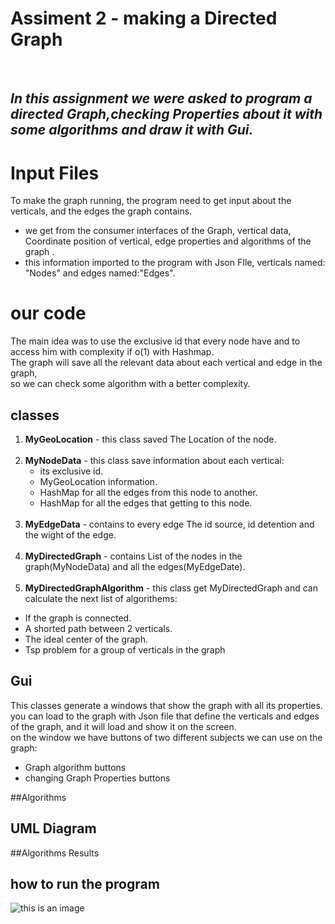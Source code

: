 ﻿# Assiment 2 - making a Directed Graph
<br /> 

## *In this assignment we were asked to program a directed Graph,checking Properties about it with some algorithms and draw it with Gui.*



# Input Files <br />
To make the graph running, the program need to get input about the verticals, and the edges the graph contains.

- we get from the consumer interfaces of the Graph, vertical data, Coordinate position of vertical, edge properties and algorithms of the graph .
- this information imported to the program with Json FIle, verticals named: "Nodes" and edges named:"Edges".
<photo>
  


# our code <br />
The main idea was to use the exclusive id that every node have and to access him with complexity if o(1) with Hashmap.<br />
The graph will save all the relevant data about each vertical and edge in the graph,<br /> so we can check some algorithm with a better complexity.

## classes <br />
1. **MyGeoLocation** - this class saved The Location of the node.
   <br /><br />
2. **MyNodeData** - this class save information about each vertical:
   - its exclusive id.
    - MyGeoLocation information.
    - HashMap for all the edges from this node to another.
    - HashMap for all the edges that getting to this node.                
      <br />
3. **MyEdgeData** - contains to every edge The id source, id detention and the wight of the edge.<br /><br />
4. **MyDirectedGraph** - contains List of the nodes in the graph(MyNodeData) and all the edges(MyEdgeDate).<br /><br />
5. **MyDirectedGraphAlgorithm** - this class get MyDirectedGraph and can calculate the next list of algorithems:
- If the graph is connected.
- A shorted path between 2 verticals.
- The ideal center of the graph.
- Tsp problem for a group of verticals in the graph
  <br />
  
## Gui <br />
This classes generate a windows that show the graph with all its properties.<br />
<photo>
you can load to the graph with Json file that define the verticals and edges of the graph, and it will load and show it on the screen.
<br /> on the window we have buttons of two different subjects we can use on the graph:
- Graph algorithm buttons
- changing Graph Properties buttons
<photo>
  ##Algorithms


## UML Diagram <br />

##Algorithms Results
## how to run the program <br />


![this is an image](https://static.scientificamerican.com/blogs/cache/file/1127EF51-F6B3-40BE-84D591F0CBD9F254_source.png?w=590&h=800&82189013-244C-4E7C-8DBA061961637719)









